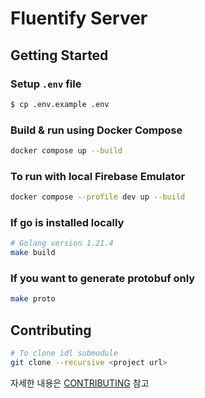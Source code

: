 # Fluentify Server

## Getting Started

### Setup `.env` file
```bash
$ cp .env.example .env
```

### Build & run using Docker Compose

```bash
docker compose up --build
```

### To run with local Firebase Emulator

```bash
docker compose --profile dev up --build
```

### If go is installed locally

```bash
# Golang version 1.21.4
make build
```

### If you want to generate protobuf only

```bash
make proto
```

## Contributing

```bash
# To clone idl submodule
git clone --recursive <project url>
```

자세한 내용은 [CONTRIBUTING](CONTRIBUTING.md) 참고
